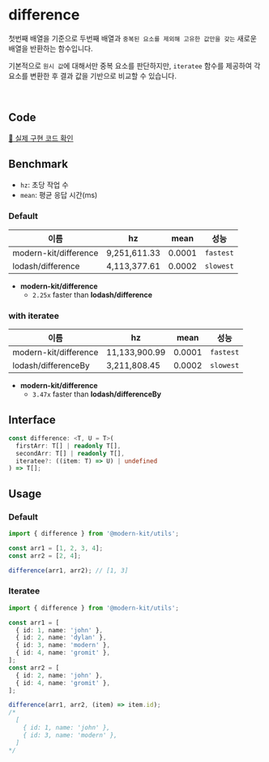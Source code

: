 # difference

첫번째 배열을 기준으로 두번째 배열과 `중복된 요소를 제외해 고유한 값만을 갖는` 새로운 배열을 반환하는 함수입니다.

기본적으로 `원시 값`에 대해서만 중복 요소를 판단하지만, `iteratee` 함수를 제공하여 각 요소를 변환한 후 결과 값을 기반으로 비교할 수 있습니다.

<br />

## Code
[🔗 실제 구현 코드 확인](https://github.com/modern-agile-team/modern-kit/blob/main/packages/utils/src/array/difference/index.ts)

## Benchmark
- `hz`: 초당 작업 수
- `mean`: 평균 응답 시간(ms)

### Default
|이름|hz|mean|성능|
|------|---|---|---|
|modern-kit/difference|9,251,611.33|0.0001|`fastest`|
|lodash/difference|4,113,377.61|0.0002|`slowest`|

- **modern-kit/difference**
  - `2.25x` faster than **lodash/difference**

### with iteratee
|이름|hz|mean|성능|
|------|---|---|---|
|modern-kit/difference|11,133,900.99|0.0001|`fastest`|
|lodash/differenceBy|3,211,808.45|0.0002|`slowest`|

- **modern-kit/difference**
  - `3.47x` faster than **lodash/differenceBy**

## Interface
```ts title="typescript"
const difference: <T, U = T>(
  firstArr: T[] | readonly T[],
  secondArr: T[] | readonly T[],
  iteratee?: ((item: T) => U) | undefined
) => T[];
```

## Usage
### Default
```ts title="typescript"
import { difference } from '@modern-kit/utils';

const arr1 = [1, 2, 3, 4];
const arr2 = [2, 4];

difference(arr1, arr2); // [1, 3]
```

### Iteratee
```ts title="typescript"
import { difference } from '@modern-kit/utils';

const arr1 = [
  { id: 1, name: 'john' },
  { id: 2, name: 'dylan' },
  { id: 3, name: 'modern' },
  { id: 4, name: 'gromit' },
];
const arr2 = [
  { id: 2, name: 'john' },
  { id: 4, name: 'gromit' },
];

difference(arr1, arr2, (item) => item.id);
/*
  [
    { id: 1, name: 'john' },
    { id: 3, name: 'modern' },
  ]
*/
```